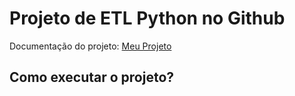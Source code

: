# Projeto de ETL Python no Github

Documentação do projeto: [Meu Projeto](https://jlsilva01.github.io/estrurtura_workshop_1/)

## Como executar o projeto?